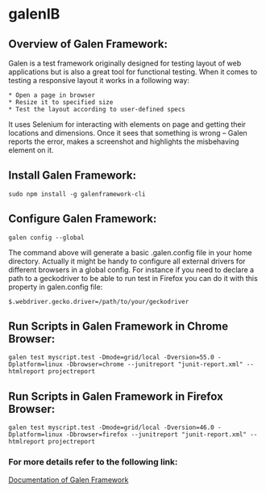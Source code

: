 # galenIB

## Overview of Galen Framework:

Galen is a test framework originally designed for testing layout of web applications but is also a great tool for functional    testing. When it comes to testing a responsive layout it works in a following way:

    * Open a page in browser
    * Resize it to specified size
    * Test the layout according to user-defined specs

It uses Selenium for interacting with elements on page and getting their locations and dimensions.
Once it sees that something is wrong – Galen reports the error, makes a screenshot and highlights the misbehaving element on it.

## Install Galen Framework:
```
sudo npm install -g galenframework-cli
```
## Configure Galen Framework:
```
galen config --global
```
The command above will generate a basic .galen.config file in your home directory. Actually it might be handy to configure all external drivers for different browsers in a global config. For instance if you need to declare a path to a geckodriver to be able to run test in Firefox you can do it with this property in galen.config file:
```
$.webdriver.gecko.driver=/path/to/your/geckodriver
```
## Run Scripts in Galen Framework in Chrome Browser:
```
galen test myscript.test -Dmode=grid/local -Dversion=55.0 -Dplatform=linux -Dbrowser=chrome --junitreport "junit-report.xml" --htmlreport projectreport
```
## Run Scripts in Galen Framework in Firefox Browser:
```
galen test myscript.test -Dmode=grid/local -Dversion=46.0 -Dplatform=linux -Dbrowser=firefox --junitreport "junit-report.xml" --htmlreport projectreport
```
### For more details refer to the following link:

[Documentation of Galen Framework](http://galenframework.com/docs/all/)
